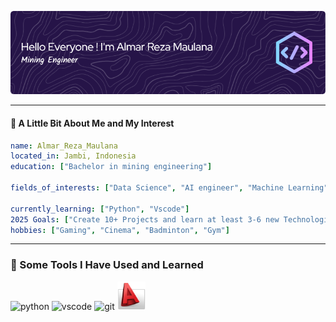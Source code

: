 ![Almar-Reza-Maulana](https://github.com/Almar-Reza-Maulana/Almar-Reza-Maulana/blob/main/github-header-image-new%20reza.png)

<!--
**Almar-Reza-Maulana/Almar-Reza-Maulana** is a ✨ _special_ ✨ repository because its `README.md` (this file) appears on your GitHub profile.

Here are some ideas to get you started:

- 🔭 I’m currently working on ...
- 🌱 I’m currently learning ...
- 👯 I’m looking to collaborate on ...
- 🤔 I’m looking for help with ...
- 💬 Ask me about ...
- 📫 How to reach me: ...
- 😄 Pronouns: ...
- ⚡ Fun fact: ...
-->

---

#### 🎯 A Little Bit About Me and My Interest

```yaml
name: Almar_Reza_Maulana
located_in: Jambi, Indonesia
education: ["Bachelor in mining engineering"]

fields_of_interests: ["Data Science", "AI engineer", "Machine Learning"]

currently_learning: ["Python", "Vscode"]
2025 Goals: ["Create 10+ Projects and learn at least 3-6 new Technologies."]
hobbies: ["Gaming", "Cinema", "Badminton", "Gym"]
```

---

### 🚀 Some Tools I Have Used and Learned

<p align="left">
<img src="https://cdn.jsdelivr.net/gh/devicons/devicon@latest/icons/python/python-original-wordmark.svg" alt="python" width="45" height="45"/>
<img src="https://cdn.jsdelivr.net/gh/devicons/devicon@latest/icons/vscode/vscode-original.svg"alt="vscode" width="45" height="45" />
<img src="https://cdn.jsdelivr.net/gh/devicons/devicon@latest/icons/git/git-original.svg" alt="git" width="45" height="45"/>
<img src="https://github.com/Almar-Reza-Maulana/Almar-Reza-Maulana/blob/main/177031_autocad_autodesk_icon.png" alt ="autocad" width="45" height="45"/>

